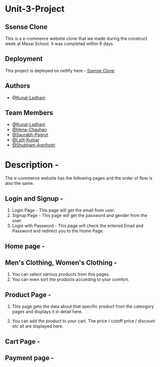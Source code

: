 # Unit-3-Project


## Ssense Clone

This is a e-commerce website clone that we made during the construct week at Masai School. It was completed within 6 days.

## Deployment

This project is deployed on netlify here - [Ssense Clone](https://ssense-clone-masai.netlify.app/)

## Authors

- [@Kunal-Ladhani](https://github.com/Kunal-Ladhani)


## Team Members

- [@Kunal-Ladhani](https://github.com/Kunal-Ladhani)
- [@Hena-Chauhan](https://github.com/hena1019)
- [@Saurabh-Pagrut](https://github.com/SaurabhPagrut)
- [@Lalit-Kumar](https://github.com/lalitk1997)
- [@Shubham-Agnihotri](https://github.com/theagni0070)

# Description -

The e-commerce website has the following pages and the order of flow is also the same.

## Login and Signup -
1. Login Page - This page will get the email from user.
2. Signup Page - This page will get the password and gender from the user.
3. Login with Password - This page will check the entered Email and Password and redirect you to the Home Page.

## Home page -



## Men's Clothing, Women's Clothing - 
1. You can select various products from this pages.
2. You can even sort the products according to your comfort.

## Product Page - 

1. This page gets the data about that specific product from the cateogory pages and displays it in detail here. 

3. You can add the product to your cart. The price / cutoff price / discount etc all are displayed here.

## Cart Page - 



## Payment page - 
